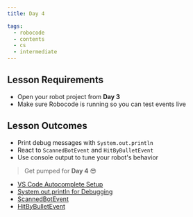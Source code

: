 ```yaml
---
title: Day 4

tags:
  - robocode
  - contents
  - cs
  - intermediate
---
```


## Lesson Requirements

* Open your robot project from **Day 3**
* Make sure Robocode is running so you can test events live

## Lesson Outcomes

* Print debug messages with `System.out.println`
* React to `ScannedBotEvent` and `HitByBulletEvent`
* Use console output to tune your robot's behavior

> Get pumped for **Day 4** 😎
- [VS Code Autocomplete Setup](/robocode/Day-4/00_vscode_api_setup)
- [System.out.println for Debugging](/robocode/Day-4/01_system_out_debugging)
- [ScannedBotEvent](/robocode/Day-4/02_scanned_robot_event)
- [HitByBulletEvent](/robocode/Day-4/03_hit_by_bullet_event)
